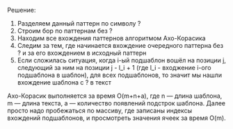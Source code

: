 Решение:
1) Разделяем данный паттерн по символу ?
2) Строим бор по паттернам без ?
3) Находим все вхождения паттернов алгоритмом Ахо-Корасика
4) Следим за тем, где начинается вхождение очередного паттерна без ? и за его вхождением в исходный паттерн
5) Если сложилась ситуация, когда i-ый подшаблон вошёл на позиции j, следующий за ним на позиции j - l_i + 1 
(где l_i - входжение i-ого подшаблона в шаблон), для всех подшаблонов, то значит мы нашли вхождение шаблона с ? в текст

Ахо-Корасик выполняется за время O(m+n+a), где n — длина шаблона, m — длина текста, a — количество появлений подстрок шаблона. 
Далее просто надо пробежаться по массиву, где записаны индексы вхождений подшаблонов, и просмотреть значения ячеек за время O(m).